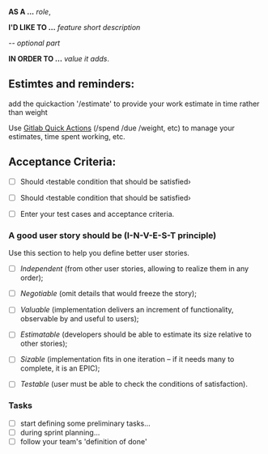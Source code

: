 **AS A ...** *role*, 

**I'D LIKE TO ...** *feature short description*

*-- optional part*

**IN ORDER TO ...** *value it adds*.

## Estimtes and reminders:
add the quickaction '/estimate' to provide your work estimate in time rather than weight

Use [Gitlab Quick Actions](https://docs.gitlab.com/12.10/ee/user/project/quick_actions.html) (/spend /due /weight, etc) to manage your estimates, time spent working, etc.

## Acceptance Criteria:

- [ ] Should ‹testable condition that should be satisfied›
- [ ] Should ‹testable condition that should be satisfied›
- [ ] Enter your test cases and acceptance criteria.



### A good user story should be (I-N-V-E-S-T principle)
Use this section to help you define better user stories.
- [ ] _Independent_ (from other user stories, allowing to realize them in any order);
- [ ] _Negotiable_ (omit details that would freeze the story);
- [ ] _Valuable_ (implementation delivers an increment of functionality, observable by and useful to users);
- [ ] _Estimatable_ (developers should be able to estimate its size relative to other stories);
- [ ] _Sizable_ (implementation fits in one iteration – if it needs many to complete, it is an EPIC);
- [ ] _Testable_ (user must be able to check the conditions of satisfaction).



### Tasks
- [ ] start defining some preliminary tasks...
- [ ] during sprint planning...
- [ ] follow your team's 'definition of done'
